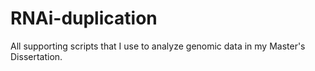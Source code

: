 # RNAi-duplication

All supporting scripts that I use to analyze genomic data in my Master's Dissertation. 



